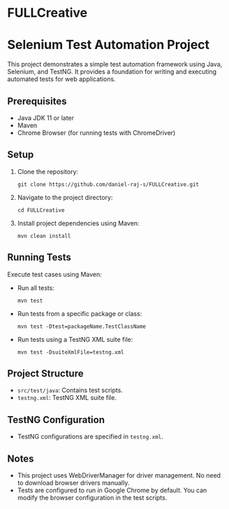# FULLCreative

# Selenium Test Automation Project

This project demonstrates a simple test automation framework using Java, Selenium, and TestNG. It provides a foundation for writing and executing automated tests for web applications.

## Prerequisites

- Java JDK 11 or later
- Maven
- Chrome Browser (for running tests with ChromeDriver)

## Setup

1. Clone the repository:
   ```
   git clone https://github.com/daniel-raj-s/FULLCreative.git
   ```

2. Navigate to the project directory:
   ```
   cd FULLCreative
   ```

3. Install project dependencies using Maven:
   ```
   mvn clean install
   ```

## Running Tests

Execute test cases using Maven:

- Run all tests:
  ```
  mvn test
  ```

- Run tests from a specific package or class:
  ```
  mvn test -Dtest=packageName.TestClassName
  ```

- Run tests using a TestNG XML suite file:
  ```
  mvn test -DsuiteXmlFile=testng.xml
  ```

## Project Structure

- `src/test/java`: Contains test scripts.
- `testng.xml`:  TestNG XML suite file.

## TestNG Configuration

- TestNG configurations are specified in `testng.xml`.

## Notes

- This project uses WebDriverManager for driver management. No need to download browser drivers manually.
- Tests are configured to run in Google Chrome by default. You can modify the browser configuration in the test scripts.

